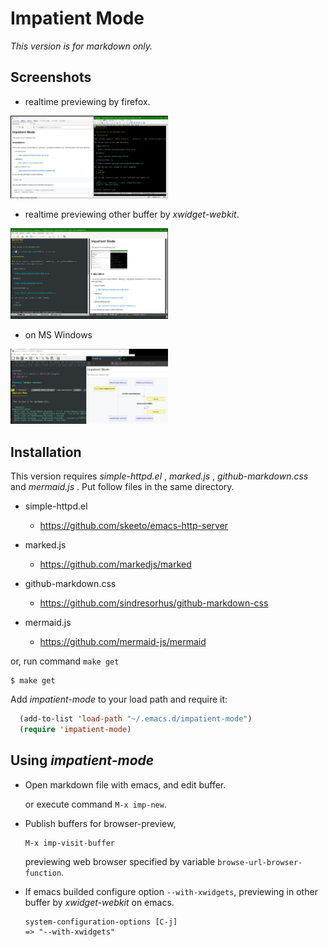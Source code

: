 Impatient Mode
==============

_This version is for markdown only._

## Screenshots

 * realtime previewing by firefox.

 [<img src="https://raw.githubusercontent.com/tkita/impatient-mode/screenshots/firefox.jpg" width="50%">](https://raw.githubusercontent.com/tkita/impatient-mode/screenshots/firefox.jpg)

 * realtime previewing other buffer by _xwidget-webkit_.

 [<img src="https://raw.githubusercontent.com/tkita/impatient-mode/screenshots/xwidget.jpg" width="50%">](https://raw.githubusercontent.com/tkita/impatient-mode/screenshots/xwidget.jpg)

 * on MS Windows

 [<img src="https://raw.githubusercontent.com/tkita/impatient-mode/screenshots/mswindows.jpg" width="50%">](https://raw.githubusercontent.com/tkita/impatient-mode/screenshots/mswindows.jpg)

## Installation

This version requires _simple-httpd.el_ , _marked.js_ , _github-markdown.css_ and
_mermaid.js_ .
Put follow files in the same directory.

- simple-httpd.el

  * https://github.com/skeeto/emacs-http-server

- marked.js

  * https://github.com/markedjs/marked

- github-markdown.css

  * https://github.com/sindresorhus/github-markdown-css

- mermaid.js

  * https://github.com/mermaid-js/mermaid

or, run command `make get`

```shell
$ make get
```

Add _impatient-mode_ to your load path and require it:

```lisp
  (add-to-list 'load-path "~/.emacs.d/impatient-mode")
  (require 'impatient-mode)
```

## Using _impatient-mode_

* Open markdown file with emacs, and edit buffer.

  or execute command `M-x imp-new`.

* Publish buffers for browser-preview,

  ```
  M-x imp-visit-buffer
  ```

  previewing web browser specified by variable `browse-url-browser-function`.

* If emacs builded configure option `--with-xwidgets`, previewing in other buffer by _xwidget-webkit_ on emacs.

  ```
  system-configuration-options [C-j]
  => "--with-xwidgets"
  ```
